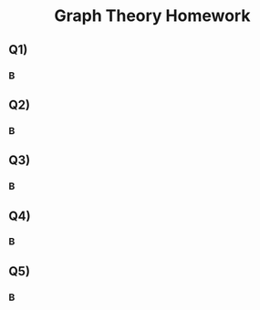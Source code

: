 # <center> Graph Theory Homework

## Q1)
### B

## Q2)
### B

## Q3)
### B

## Q4)
### B

## Q5)
### B